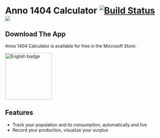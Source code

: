 # Anno 1404 Calculator [![Build Status](https://dev.azure.com/benediktradtke/Anno1404Calculator/_apis/build/status/Trolldemorted.Anno1404Calculator?branchName=master)](https://dev.azure.com/benediktradtke/Anno1404Calculator/_build/) [![](https://tokei.rs/b1/github/Trolldemorted/Anno1404Calculator)](#)

## Download The App
Anno 1404 Calculator is available for free in the Microsoft Store:

<a href='//www.microsoft.com/store/apps/9n9cxmwt24tk?cid=storebadge&ocid=badge'><img src='https://assets.windowsphone.com/85864462-9c82-451e-9355-a3d5f874397a/English_get-it-from-MS_InvariantCulture_Default.png' alt='English badge' width='150px'/></a>

## Features
- Track your population and its consumption, automatically and live
- Record your production, visualize your surplus
